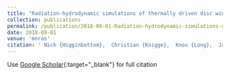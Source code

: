 ```yaml
---
title: "Radiation-hydrodynamic simulations of thermally driven disc winds in X-ray binaries: a direct comparison to GRO J1655-40"
collection: publications
permalink: /publication/2018-09-01-Radiation-hydrodynamic-simulations-of-thermally-driven-disc-winds-in-X-ray-binaries-a-direct-comparison-to-GRO-J1655-40
date: 2018-09-01
venue: 'mnras'
citation: ' Nick {Higginbottom},  Christian {Knigge},  Knox {Long},  James {Matthews},  Stuart {Sim},  Henrietta {Hewitt}, &quot;Radiation-hydrodynamic simulations of thermally driven disc winds in X-ray binaries: a direct comparison to GRO J1655-40.&quot; mnras, 2018.'
---
```

Use [Google Scholar](https://scholar.google.com/scholar?q=Radiation+hydrodynamic+simulations+of+thermally+driven+disc+winds+in+X+ray+binaries:+a+direct+comparison+to+GRO+J1655+40){:target="_blank"} for full citation